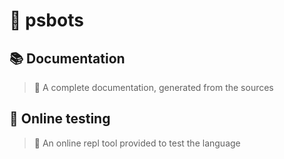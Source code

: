 # 🤖 psbots

## 📚 Documentation

> 🚧 A complete documentation, generated from the sources

## 🧪 Online testing

> 🚧 An online repl tool provided to test the language
